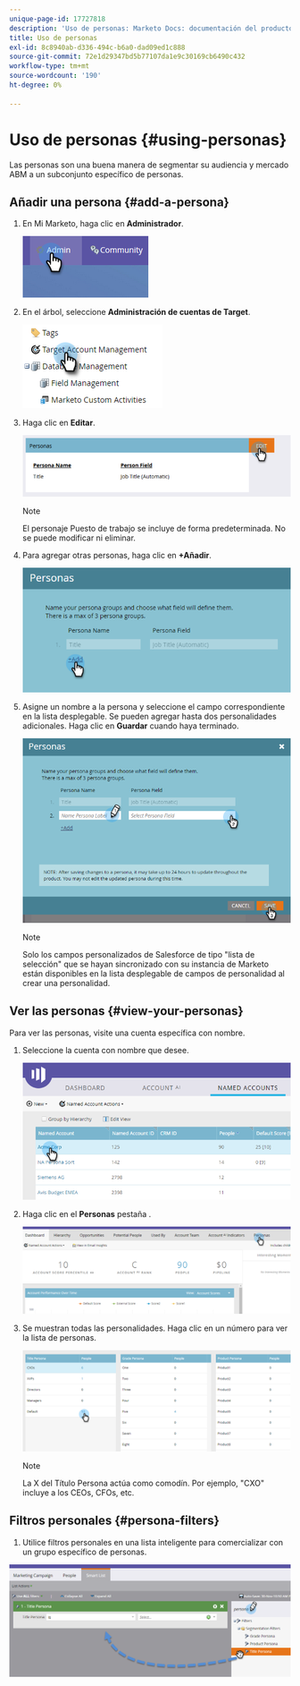 ```yaml
---
unique-page-id: 17727818
description: 'Uso de personas: Marketo Docs: documentación del producto'
title: Uso de personas
exl-id: 8c8940ab-d336-494c-b6a0-dad09ed1c888
source-git-commit: 72e1d29347bd5b77107da1e9c30169cb6490c432
workflow-type: tm+mt
source-wordcount: '190'
ht-degree: 0%

---
```


# Uso de personas {#using-personas}

Las personas son una buena manera de segmentar su audiencia y mercado ABM a un subconjunto específico de personas.

## Añadir una persona {#add-a-persona}

1. En Mi Marketo, haga clic en **Administrador**.

   ![](assets/one.png)

1. En el árbol, seleccione **Administración de cuentas de Target**.

   ![](assets/using-personas-2.png)

1. Haga clic en **Editar**.

   ![](assets/three.png)

   >[!NOTE]
   >
   >El personaje Puesto de trabajo se incluye de forma predeterminada. No se puede modificar ni eliminar.

1. Para agregar otras personas, haga clic en **+Añadir**.

   ![](assets/four.png)

1. Asigne un nombre a la persona y seleccione el campo correspondiente en la lista desplegable. Se pueden agregar hasta dos personalidades adicionales. Haga clic en **Guardar** cuando haya terminado.

   ![](assets/five.png)

   >[!NOTE]
   >
   >Solo los campos personalizados de Salesforce de tipo &quot;lista de selección&quot; que se hayan sincronizado con su instancia de Marketo están disponibles en la lista desplegable de campos de personalidad al crear una personalidad.

## Ver las personas {#view-your-personas}

Para ver las personas, visite una cuenta específica con nombre.

1. Seleccione la cuenta con nombre que desee.

   ![](assets/one-a.png)

1. Haga clic en el **Personas** pestaña .

   ![](assets/two-a.png)

1. Se muestran todas las personalidades. Haga clic en un número para ver la lista de personas.

   ![](assets/three-a.png)

   >[!NOTE]
   >
   >La X del Título Persona actúa como comodín. Por ejemplo, &quot;CXO&quot; incluye a los CEOs, CFOs, etc.

## Filtros personales {#persona-filters}

1. Utilice filtros personales en una lista inteligente para comercializar con un grupo específico de personas.

![](assets/one-b.png)
